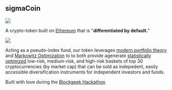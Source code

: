## sigmaCoin

![](/frontend/src/assets/imgs/logo1.png)

A crypto-token built on [Ethereum](https://www.google.ca/search?client=safari&rls=en&q=ethereum&ie=UTF-8&oe=UTF-8&gfe_rd=cr&ei=xdv8WOjPFMyC8QfVjZXYCg) that is "**differentiated by default.**"

![](/frontend/src/assets/imgs/info_img.png)

Acting as a pseudo-index fund, our token leverages [modern portfolio theory](https://www.wealthsimple.com/en-ca/investing-101/modern-portfolio-theory) and [Markowitz Optimization](https://sites.math.washington.edu/~burke/crs/408/fin-proj/mark1.pdf) to to both provide agenerate [statistically optimized](/optimizing/balancer.ipynb) low-risk, medium-risk, and high-risk baskets of top 30 cryptocurrencies (by market cap) that can be sold as indepedent, easily accessible diversification instruments for independent investors and funds. 

Built with love during the [Blockgeek Hackathon](http://bglhackathon.com/)